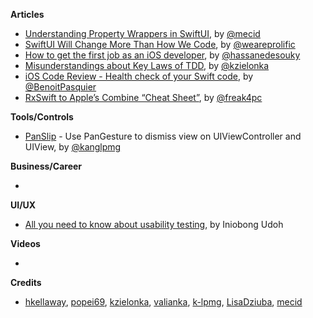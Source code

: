 **Articles**

* [Understanding Property Wrappers in SwiftUI](https://mecid.github.io/2019/06/12/understanding-property-wrappers-in-swiftui/), by [@mecid](https://twitter.com/mecid)
* [SwiftUI Will Change More Than How We Code](https://www.prolificinteractive.com/2019/06/07/swiftui-will-change-more-than-how-we-code/), by [@weareprolific](https://twitter.com/weareprolific)
* [How to get the first job as an iOS developer](https://medium.com/flawless-app-stories/14-resources-to-help-you-get-your-ios-engineering-job-1cca22cedafe), by [@hassanedesouky](https://twitter.com/hassanedesouky)
* [Misunderstandings about Key Laws of TDD](https://www.thedroidsonroids.com/blog/key-laws-of-tdd), by [@kzielonka](https://twitter.com/kzielonka)
* [iOS Code Review - Health check of your Swift code](https://benoitpasquier.com/code-review-health-check-of-swift-code/), by [@BenoitPasquier](https://twitter.com/benoitpasquier_)
* [RxSwift to Apple’s Combine “Cheat Sheet”](https://medium.com/gett-engineering/rxswift-to-apples-combine-cheat-sheet-e9ce32b14c5b), by [@freak4pc](https://twitter.com/freak4pc)

**Tools/Controls**

* [PanSlip](https://github.com/k-lpmg/PanSlip) - Use PanGesture to dismiss view on UIViewController and UIView, by [@kanglpmg](https://twitter.com/kanglpmg)

**Business/Career**

* 

**UI/UX**

* [All you need to know about usability testing](https://uxplanet.org/all-you-need-to-know-about-usability-testing-b754158e195f), by Iniobong Udoh

**Videos**

* 

**Credits**

* [hkellaway](https://github.com/hkellaway), [popei69](https://github.com/popei69), [kzielonka](https://github.com/kzielonka), [valianka](https://github.com/valianka), [k-lpmg](https://github.com/k-lpmg), [LisaDziuba](https://github.com/lisadziuba), [mecid](https://github.com/mecid)
